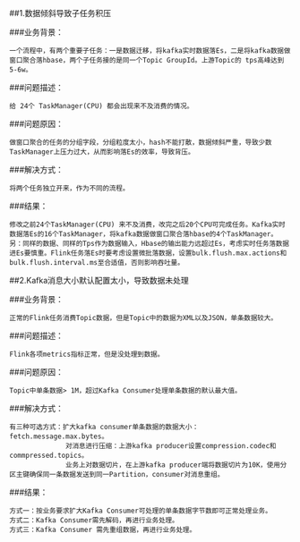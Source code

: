 ##1.数据倾斜导致子任务积压

###业务背景：

    一个流程中，有两个重要子任务：一是数据迁移，将kafka实时数据落Es，二是将kafka数据做窗口聚合落hbase，两个子任务接的是同一个Topic GroupId。上游Topic的 tps高峰达到5-6w。
    
###问题描述：
    
    给 24个 TaskManager(CPU) 都会出现来不及消费的情况。
    
###问题原因：

    做窗口聚合的任务的分组字段，分组粒度太小，hash不能打散，数据倾斜严重，导致少数TaskManager上压力过大，从而影响落Es的效率，导致背压。
    
###解决方式：

    将两个任务独立开来，作为不同的流程。
    
###结果：

    修改之前24个TaskManager(CPU) 来不及消费，改完之后20个CPU可完成任务。Kafka实时数据落Es的16个TaskManager，将kafka数据做窗口聚合落hbase的4个TaskManager。
    另：同样的数据、同样的Tps作为数据输入，Hbase的输出能力远超过Es，考虑实时任务落数据进Es要慎重。Flink任务落Es时要考虑设置微批落数据，设置bulk.flush.max.actions和bulk.flush.interval.ms至合适值，否则影响吞吐量。
    
    
    
##2.Kafka消息大小默认配置太小，导致数据未处理

###业务背景：

    正常的Flink任务消费Topic数据，但是Topic中的数据为XML以及JSON，单条数据较大。
    
###问题描述：

    Flink各项metrics指标正常，但是没处理到数据。
    
###问题原因：
    
    Topic中单条数据> 1M，超过Kafka Consumer处理单条数据的默认最大值。
    
###解决方式：

    有三种可选方式：扩大kafka consumer单条数据的数据大小：fetch.message.max.bytes。
                  对消息进行压缩：上游kafka producer设置compression.codec和commpressed.topics。
                  业务上对数据切片，在上游kafka producer端将数据切片为10K，使用分区主键确保同一条数据发送到同一Partition，consumer对消息重组。
                  
###结果：

    方式一：按业务要求扩大Kafka Consumer可处理的单条数据字节数即可正常处理业务。
    方式二：Kafka Consumer需先解码，再进行业务处理。
    方式三：Kafka Consumer 需先重组数据，再进行业务处理。
    
    

